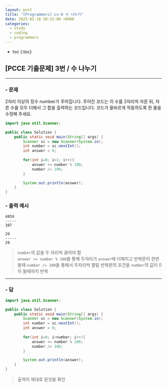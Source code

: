 ```yaml
---
layout: post
title: "[Programmers] Lv-0 수 나누기"
date: 2025-02-18 10:32:00 +0900
categories: 
  - study
  - coding
  - programmers
---
```


* toc
{:toc}

## [PCCE 기출문제] 3번 / 수 나누기

---

### - 문제

2자리 이상의 정수 number가 주어집니다. 주어진 코드는 이 수를 2자리씩 자른 뒤, 자른 수를 모두 더해서 그 합을 출력하는 코드입니다. 코드가 올바르게 작동하도록 한 줄을 수정해 주세요.

```java
import java.util.Scanner;

public class Solution {
    public static void main(String[] args) {
        Scanner sc = new Scanner(System.in);
        int number = sc.nextInt();
        int answer = 0;
        
        for(int i=0; i<1; i++){
            answer += number % 100;
            number /= 100;
        }

        System.out.println(answer);
    }
}
```

### - 출력 예시

```
4859
-----
107
```

```
29
-----
29
```

> `number`의 값을 두 자리씩 끊어야 함  
> `answer += number % 100`을 통해 두자리가 `answer`에 더해지고
> 반복문이 한번 돌때 `number /= 100`을 통해서 두자리씩 짤림
> 반복문의 조건을 `number`의 값이 0이 될때까지 반복

---

### - 답

```java
import java.util.Scanner;

public class Solution {
    public static void main(String[] args) {
        Scanner sc = new Scanner(System.in);
        int number = sc.nextInt();
        int answer = 0;
        
        for(int i=0; i<number; i++){
            answer += number % 100;
            number /= 100;
        }

        System.out.println(answer);
    }
}
```

> 출력이 제대로 된것을 확인
